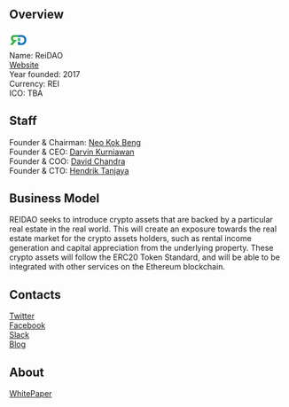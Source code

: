## Overview
![logo](../projects/logo/reidao.png)  
Name: ReiDAO  
[Website](https://www.reidao.io/)  
Year founded: 2017  
Currency: REI  
ICO: TBA
## Staff
Founder & Chairman: [Neo Kok Beng](../people/neo_kok_beng.md)  
Founder & CEO: [Darvin Kurniawan](../people/darvin_kurniawan.md)  
Founder & COO: [David Chandra](../people/david_chandra.md)  
Founder & CTO: [Hendrik Tanjaya](../people/hendrik_tanjaya.md)
## Business Model
REIDAO seeks to introduce crypto assets that are backed by a particular real estate in the real world. This will create an exposure towards the real estate market for the crypto assets holders, such as rental income generation and capital appreciation from the underlying property. These crypto assets will follow the ERC20 Token Standard, and will be able to be integrated with other services on the Ethereum blockchain.
## Contacts  
[Twitter](https://twitter.com/REIDAOio)    
[Facebook](https://www.facebook.com/REIDAOio)  
[Slack](http://slack.reidao.io/)    
[Blog](https://medium.com/@REIDAO)  
## About  
[WhitePaper](https://www.reidao.io/whitepaper.pdf)  
